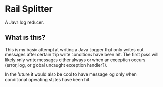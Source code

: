 # Rail Splitter

A Java log reducer.

## What is this?

This is my basic attempt at writing a Java Logger that only writes out messages
after certain trip write conditions have been hit. The first pass will likely
only write messages either always or when an exception occurs (error, log, or
global uncaught exception handler?).

In the future it would also be cool to have message log only when conditional
operating states have been hit.
